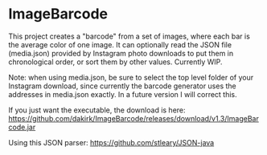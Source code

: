 # ImageBarcode

This project creates a "barcode" from a set of images, where each bar is the average color of one image. It can optionally read the JSON file (media.json) provided by Instagram photo downloads to put them in chronological order, or sort them by other values. Currently WIP.

Note: when using media.json, be sure to select the top level folder of your Instagram download, since currently the barcode generator uses the addresses in media.json exactly. In a future version I will correct this.

If you just want the executable, the download is here: https://github.com/dakirk/ImageBarcode/releases/download/v1.3/ImageBarcode.jar

Using this JSON parser: https://github.com/stleary/JSON-java
